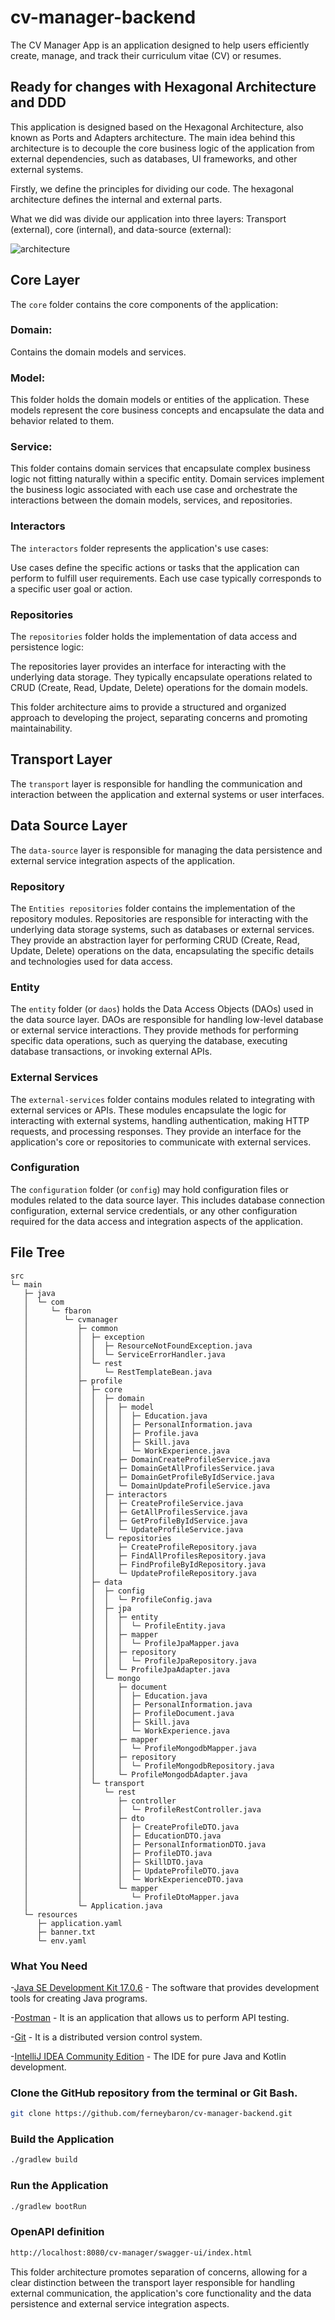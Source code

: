 # cv-manager-backend

The CV Manager App is an application designed to help users efficiently create, manage, and track their curriculum vitae (CV) or resumes.

## Ready for changes with Hexagonal Architecture and DDD

This application is designed based on the Hexagonal Architecture, also known as Ports and Adapters architecture. The main idea behind this architecture is to decouple the core business logic of the application from external dependencies, such as databases, UI frameworks, and other external systems.

Firstly, we define the principles for dividing our code. The hexagonal architecture defines the internal and external parts.

What we did was divide our application into three layers: Transport (external), core (internal), and data-source (external):

![architecture](docs/img/hexagonal-arch.jpg)

## Core Layer

The `core` folder contains the core components of the application:

### Domain:

Contains the domain models and services.

### Model:

This folder holds the domain models or entities of the application. These models represent the core business concepts and encapsulate the data and behavior related to them.

### Service:

This folder contains domain services that encapsulate complex business logic not fitting naturally within a specific entity. Domain services implement the business logic associated with each use case and orchestrate the interactions between the domain models, services, and repositories.

### Interactors

The `interactors` folder represents the application's use cases:

Use cases define the specific actions or tasks that the application can perform to fulfill user requirements. Each use case typically corresponds to a specific user goal or action.

### Repositories

The `repositories` folder holds the implementation of data access and persistence logic:

The repositories layer provides an interface for interacting with the underlying data storage. They typically encapsulate operations related to CRUD (Create, Read, Update, Delete) operations for the domain models.

This folder architecture aims to provide a structured and organized approach to developing the project, separating concerns and promoting maintainability.

## Transport Layer

The `transport` layer is responsible for handling the communication and interaction between the application and external systems or user interfaces.

## Data Source Layer

The `data-source` layer is responsible for managing the data persistence and external service integration aspects of the application.

### Repository

The `Entities repositories` folder contains the implementation of the repository modules. Repositories are responsible for interacting with the underlying data storage systems, such as databases or external services. They provide an abstraction layer for performing CRUD (Create, Read, Update, Delete) operations on the data, encapsulating the specific details and technologies used for data access.

### Entity

The `entity` folder (or `daos`) holds the Data Access Objects (DAOs) used in the data source layer. DAOs are responsible for handling low-level database or external service interactions. They provide methods for performing specific data operations, such as querying the database, executing database transactions, or invoking external APIs.

### External Services

The `external-services` folder contains modules related to integrating with external services or APIs. These modules encapsulate the logic for interacting with external systems, handling authentication, making HTTP requests, and processing responses. They provide an interface for the application's core or repositories to communicate with external services.

### Configuration

The `configuration` folder (or `config`) may hold configuration files or modules related to the data source layer. This includes database connection configuration, external service credentials, or any other configuration required for the data access and integration aspects of the application.

## File Tree

```
src                                                             
└─ main                                                         
   ├─ java                                                      
   │  └─ com                                                    
   │     └─ fbaron                                              
   │        └─ cvmanager                                        
   │           ├─ common                                        
   │           │  ├─ exception                                  
   │           │  │  ├─ ResourceNotFoundException.java          
   │           │  │  └─ ServiceErrorHandler.java                
   │           │  └─ rest                                       
   │           │     └─ RestTemplateBean.java                   
   │           ├─ profile                                       
   │           │  ├─ core                                       
   │           │  │  ├─ domain                                  
   │           │  │  │  ├─ model                                
   │           │  │  │  │  ├─ Education.java                    
   │           │  │  │  │  ├─ PersonalInformation.java          
   │           │  │  │  │  ├─ Profile.java                      
   │           │  │  │  │  ├─ Skill.java                        
   │           │  │  │  │  └─ WorkExperience.java               
   │           │  │  │  ├─ DomainCreateProfileService.java      
   │           │  │  │  ├─ DomainGetAllProfilesService.java     
   │           │  │  │  ├─ DomainGetProfileByIdService.java     
   │           │  │  │  └─ DomainUpdateProfileService.java      
   │           │  │  ├─ interactors                             
   │           │  │  │  ├─ CreateProfileService.java            
   │           │  │  │  ├─ GetAllProfilesService.java           
   │           │  │  │  ├─ GetProfileByIdService.java           
   │           │  │  │  └─ UpdateProfileService.java            
   │           │  │  └─ repositories                            
   │           │  │     ├─ CreateProfileRepository.java         
   │           │  │     ├─ FindAllProfilesRepository.java       
   │           │  │     ├─ FindProfileByIdRepository.java       
   │           │  │     └─ UpdateProfileRepository.java         
   │           │  ├─ data                                       
   │           │  │  ├─ config                                  
   │           │  │  │  └─ ProfileConfig.java                   
   │           │  │  ├─ jpa                                     
   │           │  │  │  ├─ entity                               
   │           │  │  │  │  └─ ProfileEntity.java                
   │           │  │  │  ├─ mapper                               
   │           │  │  │  │  └─ ProfileJpaMapper.java             
   │           │  │  │  ├─ repository                           
   │           │  │  │  │  └─ ProfileJpaRepository.java         
   │           │  │  │  └─ ProfileJpaAdapter.java               
   │           │  │  └─ mongo                                   
   │           │  │     ├─ document                             
   │           │  │     │  ├─ Education.java                    
   │           │  │     │  ├─ PersonalInformation.java          
   │           │  │     │  ├─ ProfileDocument.java              
   │           │  │     │  ├─ Skill.java                        
   │           │  │     │  └─ WorkExperience.java               
   │           │  │     ├─ mapper                               
   │           │  │     │  └─ ProfileMongodbMapper.java         
   │           │  │     ├─ repository                           
   │           │  │     │  └─ ProfileMongodbRepository.java     
   │           │  │     └─ ProfileMongodbAdapter.java           
   │           │  └─ transport                                  
   │           │     └─ rest                                    
   │           │        ├─ controller                           
   │           │        │  └─ ProfileRestController.java        
   │           │        ├─ dto                                  
   │           │        │  ├─ CreateProfileDTO.java             
   │           │        │  ├─ EducationDTO.java                 
   │           │        │  ├─ PersonalInformationDTO.java       
   │           │        │  ├─ ProfileDTO.java                   
   │           │        │  ├─ SkillDTO.java                     
   │           │        │  ├─ UpdateProfileDTO.java             
   │           │        │  └─ WorkExperienceDTO.java            
   │           │        └─ mapper                               
   │           │           └─ ProfileDtoMapper.java             
   │           └─ Application.java                              
   └─ resources                                                 
      ├─ application.yaml                                       
      ├─ banner.txt                                             
      └─ env.yaml                                   
```

### What You Need

-[Java SE Development Kit 17.0.6](https://download.oracle.com/java/17/archive/jdk-17.0.6_windows-x64_bin.msi) - The software that provides development tools for creating Java programs.

-[Postman](https://www.postman.com/downloads/) - It is an application that allows us to perform API testing.

-[Git](https://gitforwindows.org/) -  It is a distributed version control system.

-[IntelliJ IDEA Community Edition](https://download-cdn.jetbrains.com/idea/ideaIC-2023.1.2.exe) -  The IDE for pure Java and Kotlin development.

### Clone the GitHub repository from the terminal or Git Bash.

```bash
git clone https://github.com/ferneybaron/cv-manager-backend.git
```

### Build the Application

```bash
./gradlew build
```

### Run the Application
```bash
./gradlew bootRun
```

### OpenAPI definition
```bash
http://localhost:8080/cv-manager/swagger-ui/index.html
```
This folder architecture promotes separation of concerns, allowing for a clear distinction between the transport layer responsible for handling external communication, the application's core functionality and the data persistence and external service integration aspects.